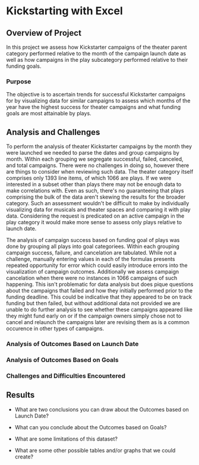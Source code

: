 # Kickstarting with Excel

## Overview of Project

In this project we assess how Kickstarter campaigns of the theater parent category performed relative to the month of the campaign launch date as well as how campaigns in the play subcategory performed relative to their funding goals.

### Purpose

The objective is to ascertain trends for successful Kickstarter campaigns for by visualizing data for similar campaigns to assess which months of the year have the highest success for theater campaigns and what funding goals are most attainable by plays.

## Analysis and Challenges

To perform the analysis of theater Kickstarter campaigns by the month they were launched we needed to parse the dates and group campaigns by month. Within each grouping we segregate successful, failed, canceled, and total campaigns. There were no challenges in doing so, however there are things to consider when reviewing such data. The theater category itself comprises only 1393 line items, of which 1066 are plays. If we were interested in a subset other than plays there may not be enough data to make correlations with. Even as such, there's no guaranteeing that plays comprising the bulk of the data aren't skewing the results for the broader category. Such an assessment wouldn't be difficult to make by individually visualizing data for musicals and theater spaces and comparing it with play data. Considering the request is predicated on an active campaign in the play category it would make more sense to assess only plays relative to launch date. 

The analysis of campaign success based on funding goal of plays was done by grouping all plays into goal categoriees. Within each grouping campaign success, failure, and cancelation are tabulated. While not a challenge, manually entering values in each of the formulas presents repeated opportunity for error which could easily introduce errors into the visualization of campaign outcomes. Additionally we assess campaign cancelation when there were no instances in 1066 campaigns of such happening. This isn't problematic for data analysis but does pique questions about the campaigns that failed and how they initially performed prior to the funding deadline. This could be indicative that they appeared to be on track funding but then failed, but without additional data not provided we are unable to do further analysis to see whether these campaigns appeared like they might fund early on or if the campaign owners simply chose not to cancel and relaunch the campaigns later are revising them as is a common occurence in other types of campaigns.

### Analysis of Outcomes Based on Launch Date



### Analysis of Outcomes Based on Goals

### Challenges and Difficulties Encountered

## Results

- What are two conclusions you can draw about the Outcomes based on Launch Date?

- What can you conclude about the Outcomes based on Goals?

- What are some limitations of this dataset?

- What are some other possible tables and/or graphs that we could create?
